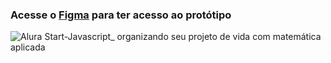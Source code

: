 
### Acesse o [Figma](https://www.figma.com/community/file/1266748897061926443/Prot%C3%B3tipo---Javascript%3A-organizando-seu-projeto-de-vida-com-matem%C3%A1tica-aplicada) para ter acesso ao protótipo


![Alura Start-Javascript_ organizando seu projeto de vida com matemática aplicada](https://github.com/marcelopaludetto/js-projeto/assets/78444171/079f241f-8121-477e-b64c-a5251c2e306d)

